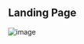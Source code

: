 ## Landing Page

![image](https://user-images.githubusercontent.com/62868878/118962083-a16b8f80-b982-11eb-9bf3-3514a3e997f2.png)

